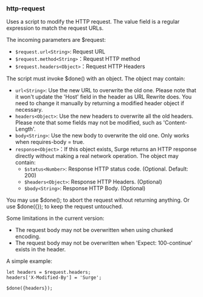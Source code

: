 ### http-request

Uses a script to modify the HTTP request. The value field is a regular expression to match the request URLs.

The incoming parameters are $request:

* `$request.url<String>`: Request URL
* `$request.method<String>`：Request HTTP method
* `$request.headers<Object>`：Request HTTP Headers

The script must invoke $done() with an object. The object may contain:
* `url<String>`: Use the new URL to overwrite the old one. Please note that it won't update the 'Host' field in the header as URL Rewrite does. You need to change it manually by returning a modified header object if necessary.
* `headers<Object>`: Use the new headers to overwrite all the old headers. Please note that some fields may not be modified, such as 'Content-Length'.
* `body<String>`: Use the new body to overwrite the old one. Only works when requires-body = true.
* `response<Object>`：If this object exists, Surge returns an HTTP response directly without making a real network operation. The object may contain:
    * `$status<Number>`: Response HTTP status code. (Optional. Default: 200)
    * `$headers<Object>`: Response HTTP Headers. (Optional)
    * `$body<String>`: Response HTTP Body. (Optional)

You may use $done(); to abort the request without returning anything. Or use $done({}); to keep the request untouched.

Some limitations in the current version:
* The request body may not be overwritten when using chunked encoding.
* The request body may not be overwritten when 'Expect: 100-continue' exists in the header.

A simple example:

```
let headers = $request.headers;
headers['X-Modified-By'] = 'Surge';

$done({headers});
```

